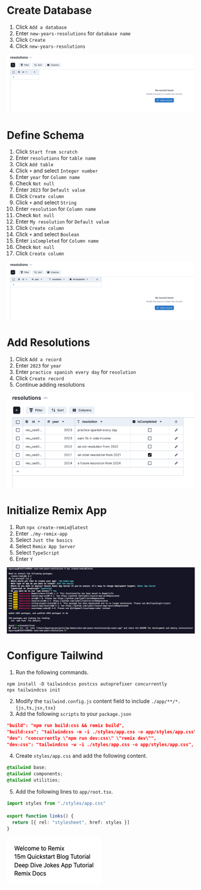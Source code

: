 # Create Database

1. Click `Add a database`
2. Enter `new-years-resolutions` for `database name`
3. Click `Create`
4. Click `new-years-resolutions`

![create database][create-database]

# Define Schema

1. Click `Start from scratch`
2. Enter `resolutions` for `table name`
3. Click `Add table`
4. Click `+` and select `Integer number`
5. Enter `year` for `Column name`
6. Check `Not null`
7. Enter `2023` for `Default value`
8. Click `Create column`
9. Click `+` and select `String`
10. Enter `resolution` for `Column name`
11. Check `Not null`
12. Enter `My resolution` for `Default value`
13. Click `Create column`
14. Click `+` and select `Boolean`
15. Enter `isCompleted` for `Column name`
16. Check `Not null`
17. Click `Create column`

![define schema][define-schema]

# Add Resolutions

1. Click `Add a record`
2. Enter `2023` for `year`
3. Enter `practice spanish every day` for `resolution`
4. Click `Create record`
5. Continue adding resolutions

![add resolutions][add-resolutions]

# Initialize Remix App

1. Run `npx create-remix@latest`
2. Enter `./my-remix-app`
3. Select `Just the basics`
4. Select `Remix App Server`
5. Select `TypeScript`
6. Enter `Y`

![initializeremix][initialize-remix]

# Configure Tailwind

1. Run the following commands.

```text
npm install -D tailwindcss postcss autoprefixer concurrently
npx tailwindcss init
```

2. Modify the `tailwind.config.js` content field to include `./app/**/*.{js,ts,jsx,tsx}`
3. Add the following `scripts` to your `package.json`

```json
"build": "npm run build:css && remix build",
"build:css": "tailwindcss -m -i ./styles/app.css -o app/styles/app.css",
"dev": "concurrently \"npm run dev:css\" \"remix dev\"",
"dev:css": "tailwindcss -w -i ./styles/app.css -o app/styles/app.css",
```

4. Create `styles/app.css` and add the following content.

```css
@tailwind base;
@tailwind components;
@tailwind utilities;
```

5. Add the following lines to `app/root.tsx`.

```typescript
import styles from "./styles/app.css"

export function links() {
  return [{ rel: "stylesheet", href: styles }]
}
```

![configure tailwind][configure-tailwind]

[create-database]: images/create-database.png
[define-schema]: images/define-schema.png
[add-resolutions]: images/add-resolutions.png
[initialize-remix]: images/initialize-remix.png
[configure-tailwind]: images/configure-tailwind.png

